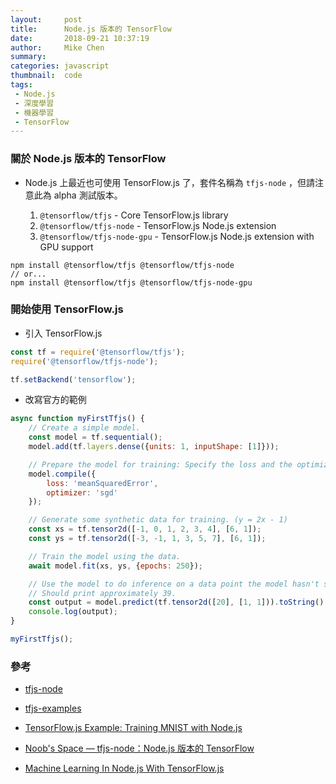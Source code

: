 ```yaml
---
layout:     post
title:      Node.js 版本的 TensorFlow
date:       2018-09-21 10:37:19
author:     Mike Chen
summary:    
categories: javascript
thumbnail:  code
tags:
 - Node.js
 - 深度學習
 - 機器學習
 - TensorFlow
---
```


### 關於 Node.js 版本的 TensorFlow

* Node.js 上最近也可使用 TensorFlow.js 了，套件名稱為 `tfjs-node` ，但請注意此為 alpha 測試版本。

  1. `@tensorflow/tfjs` - Core TensorFlow.js library
  2. `@tensorflow/tfjs-node` - TensorFlow.js Node.js extension
  3. `@tensorflow/tfjs-node-gpu` - TensorFlow.js Node.js extension with GPU support

```
npm install @tensorflow/tfjs @tensorflow/tfjs-node
// or...
npm install @tensorflow/tfjs @tensorflow/tfjs-node-gpu
```

### 開始使用 TensorFlow.js
* 引入 TensorFlow.js

```js
const tf = require('@tensorflow/tfjs');
require('@tensorflow/tfjs-node');

tf.setBackend('tensorflow');
```

* 改寫官方的範例

```js
async function myFirstTfjs() {
	// Create a simple model.
	const model = tf.sequential();
	model.add(tf.layers.dense({units: 1, inputShape: [1]}));

	// Prepare the model for training: Specify the loss and the optimizer.
	model.compile({
		loss: 'meanSquaredError',
		optimizer: 'sgd'
	});

	// Generate some synthetic data for training. (y = 2x - 1)
	const xs = tf.tensor2d([-1, 0, 1, 2, 3, 4], [6, 1]);
	const ys = tf.tensor2d([-3, -1, 1, 3, 5, 7], [6, 1]);

	// Train the model using the data.
	await model.fit(xs, ys, {epochs: 250});

	// Use the model to do inference on a data point the model hasn't seen.
	// Should print approximately 39.
	const output = model.predict(tf.tensor2d([20], [1, 1])).toString()
	console.log(output);
}

myFirstTfjs();
```





### 參考

* [tfjs-node](https://github.com/tensorflow/tfjs-node)

* [tfjs-examples](https://github.com/tensorflow/tfjs-examples/blob/master/getting_started/index.js)

* [TensorFlow.js Example: Training MNIST with Node.js](https://github.com/tensorflow/tfjs-examples/tree/master/mnist-node)

* [Noob's Space — tfjs-node：Node.js 版本的 TensorFlow](https://noob.tw/tfjs-node/)

* [Machine Learning In Node.js With TensorFlow.js](https://hk.saowen.com/a/d79c2e029bd7ccbb9519239c7f179d145d87b6d1cfd6c3080c49d9fbcc975e0c)